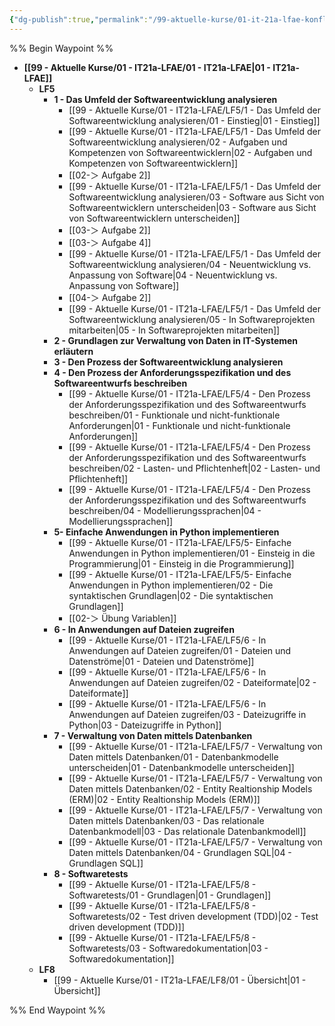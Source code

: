 ```yaml
---
{"dg-publish":true,"permalink":"/99-aktuelle-kurse/01-it-21a-lfae-konfliktdatei-vom-5-4-2022-19-19-31/"}
---
```

%% Begin Waypoint %%
- **[[99 - Aktuelle Kurse/01 - IT21a-LFAE/01 - IT21a-LFAE|01 - IT21a-LFAE]]**
	- **LF5**
		- **1 - Das Umfeld der Softwareentwicklung analysieren**
			- [[99 - Aktuelle Kurse/01 - IT21a-LFAE/LF5/1 - Das Umfeld der Softwareentwicklung analysieren/01 - Einstieg|01 - Einstieg]]
			- [[99 - Aktuelle Kurse/01 - IT21a-LFAE/LF5/1 - Das Umfeld der Softwareentwicklung analysieren/02 - Aufgaben und Kompetenzen von Softwareentwicklern|02 - Aufgaben und Kompetenzen von Softwareentwicklern]]
			- [[02-＞ Aufgabe 2]]
			- [[99 - Aktuelle Kurse/01 - IT21a-LFAE/LF5/1 - Das Umfeld der Softwareentwicklung analysieren/03 - Software aus Sicht von Softwareentwicklern unterscheiden|03 - Software aus Sicht von Softwareentwicklern unterscheiden]]
			- [[03-＞ Aufgabe 2]]
			- [[03-＞ Aufgabe 4]]
			- [[99 - Aktuelle Kurse/01 - IT21a-LFAE/LF5/1 - Das Umfeld der Softwareentwicklung analysieren/04 - Neuentwicklung vs. Anpassung von Software|04 - Neuentwicklung vs. Anpassung von Software]]
			- [[04-＞ Aufgabe 2]]
			- [[99 - Aktuelle Kurse/01 - IT21a-LFAE/LF5/1 - Das Umfeld der Softwareentwicklung analysieren/05 - In Softwareprojekten mitarbeiten|05 - In Softwareprojekten mitarbeiten]]
		- **2 - Grundlagen zur Verwaltung von Daten in IT-Systemen erläutern**
		- **3 - Den Prozess der Softwareentwicklung analysieren**
		- **4 - Den Prozess der Anforderungsspezifikation und des Softwareentwurfs beschreiben**
			- [[99 - Aktuelle Kurse/01 - IT21a-LFAE/LF5/4 - Den Prozess der Anforderungsspezifikation und des Softwareentwurfs beschreiben/01 - Funktionale und nicht-funktionale Anforderungen|01 - Funktionale und nicht-funktionale Anforderungen]]
			- [[99 - Aktuelle Kurse/01 - IT21a-LFAE/LF5/4 - Den Prozess der Anforderungsspezifikation und des Softwareentwurfs beschreiben/02 - Lasten- und Pflichtenheft|02 - Lasten- und Pflichtenheft]]
			- [[99 - Aktuelle Kurse/01 - IT21a-LFAE/LF5/4 - Den Prozess der Anforderungsspezifikation und des Softwareentwurfs beschreiben/04 - Modellierungssprachen|04 - Modellierungssprachen]]
		- **5- Einfache Anwendungen in Python implementieren**
			- [[99 - Aktuelle Kurse/01 - IT21a-LFAE/LF5/5- Einfache Anwendungen in Python implementieren/01 - Einsteig in die Programmierung|01 - Einsteig in die Programmierung]]
			- [[99 - Aktuelle Kurse/01 - IT21a-LFAE/LF5/5- Einfache Anwendungen in Python implementieren/02 - Die syntaktischen Grundlagen|02 - Die syntaktischen Grundlagen]]
			- [[02-＞ Übung Variablen]]
		- **6 - In Anwendungen auf Dateien zugreifen**
			- [[99 - Aktuelle Kurse/01 - IT21a-LFAE/LF5/6 - In Anwendungen auf Dateien zugreifen/01 - Dateien und Datenströme|01 - Dateien und Datenströme]]
			- [[99 - Aktuelle Kurse/01 - IT21a-LFAE/LF5/6 - In Anwendungen auf Dateien zugreifen/02 - Dateiformate|02 - Dateiformate]]
			- [[99 - Aktuelle Kurse/01 - IT21a-LFAE/LF5/6 - In Anwendungen auf Dateien zugreifen/03 - Dateizugriffe in Python|03 - Dateizugriffe in Python]]
		- **7 - Verwaltung von Daten mittels Datenbanken**
			- [[99 - Aktuelle Kurse/01 - IT21a-LFAE/LF5/7 - Verwaltung von Daten mittels Datenbanken/01 - Datenbankmodelle unterscheiden|01 - Datenbankmodelle unterscheiden]]
			- [[99 - Aktuelle Kurse/01 - IT21a-LFAE/LF5/7 - Verwaltung von Daten mittels Datenbanken/02 - Entity Realtionship Models (ERM)|02 - Entity Realtionship Models (ERM)]]
			- [[99 - Aktuelle Kurse/01 - IT21a-LFAE/LF5/7 - Verwaltung von Daten mittels Datenbanken/03 - Das relationale Datenbankmodell|03 - Das relationale Datenbankmodell]]
			- [[99 - Aktuelle Kurse/01 - IT21a-LFAE/LF5/7 - Verwaltung von Daten mittels Datenbanken/04 - Grundlagen SQL|04 - Grundlagen SQL]]
		- **8 - Softwaretests**
			- [[99 - Aktuelle Kurse/01 - IT21a-LFAE/LF5/8 - Softwaretests/01 - Grundlagen|01 - Grundlagen]]
			- [[99 - Aktuelle Kurse/01 - IT21a-LFAE/LF5/8 - Softwaretests/02 - Test driven development (TDD)|02 - Test driven development (TDD)]]
			- [[99 - Aktuelle Kurse/01 - IT21a-LFAE/LF5/8 - Softwaretests/03 - Softwaredokumentation|03 - Softwaredokumentation]]
	- **LF8**
		- [[99 - Aktuelle Kurse/01 - IT21a-LFAE/LF8/01 - Übersicht|01 - Übersicht]]

%% End Waypoint %%
